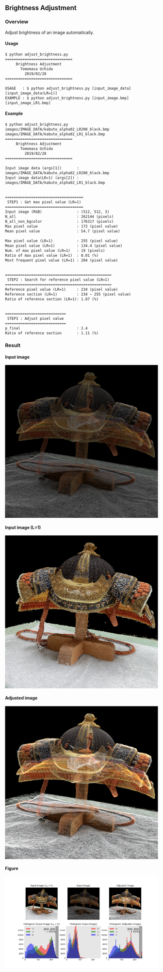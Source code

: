 ## Brightness Adjustment

### Overview
Adjust brightness of an image automatically.

#### Usage
```
$ python adjust_brightness.py
===============================
     Brightness Adjustment
       Tomomasa Uchida
         2019/02/28
===============================

USAGE   : $ python adjust_brightness.py [input_image_data] [input_image_data(LR=1)]
EXAMPLE : $ python adjust_brightness.py [input_image.bmp] [input_image_LR1.bmp]
```

#### Example
```
$ python adjust_brightness.py images/IMAGE_DATA/kabuto_alpha02_LR200_black.bmp images/IMAGE_DATA/kabuto_alpha02_LR1_black.bmp
===============================
     Brightness Adjustment
       Tomomasa Uchida
         2019/02/28
===============================

Input image data (args[1])       : images/IMAGE_DATA/kabuto_alpha02_LR200_black.bmp
Input image data(LR=1) (args[2]) : images/IMAGE_DATA/kabuto_alpha02_LR1_black.bmp


====================================
 STEP1 : Get max pixel value (LR=1)
====================================
Input image (RGB)                : (512, 512, 3)
N_all                            : 262144 (pixels)
N_all_non_bgcolor                : 176317 (pixels)
Max pixel value                  : 173 (pixel value)
Mean pixel value                 : 54.7 (pixel value)

Max pixel value (LR=1)           : 255 (pixel value)
Mean pixel value (LR=1)          : 134.4 (pixel value)
Num. of max pixel value (LR=1)   : 19 (pixels)
Ratio of max pixel value (LR=1)  : 0.01 (%)
Most frequent pixel value (LR=1) : 204 (pixel value)


=================================================
 STEP2 : Search for reference pixel value (LR=1)
=================================================
Reference pixel value (LR=1)     : 234 (pixel value)
Reference section (LR=1)         : 234 ~ 255 (pixel value)
Ratio of reference section (LR=1): 1.07 (%)


============================
 STEP3 : Adjust pixel value
============================
p_final                          : 2.4
Ratio of reference section       : 1.11 (%)
```

### Result

#### Input image
![sample1](resources/sample/ookabuto/input.bmp)

#### Input image (L=1)
![sample2](resources/sample/ookabuto/LR1.bmp)

#### Adjusted image
![sample3](resources/sample/ookabuto/adjusted_2.39.bmp)

#### Figure
![sample4](resources/sample/ookabuto/figure_2.39.png)